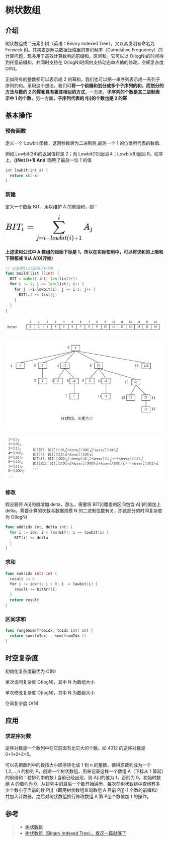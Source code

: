 # 树状数组

## 介绍

树状数组或二元索引树（英语：Binary Indexed Tree），又以其发明者命名为 Fenwick 树。其初衷是解决数据压缩里的累积频率（Cumulative Frequency）的计算问题，现多用于高效计算数列的前缀和，区间和。它可以以 O(logN)的时间得到任意前缀和，并同时支持在 O(logN)时间内支持动态单点值的修改。空间复杂度 O(N)。

正如所有的整数都可以表示成 2 的幂和，我们也可以把一串序列表示成一系列子序列的和。采用这个想法，我们可**将一个前缀和划分成多个子序列的和，而划分的方法与数的 2 的幂和具有极其相似的方式**。一方面，**子序列的个数是其二进制表示中 1 的个数**，另一方面，**子序列代表的 f[i]的个数也是 2 的幂**

## 基本操作

### 预备函数

定义一个 Lowbit 函数，返回参数转为二进制后,最后一个 1 的位置所代表的数值.

例如,Lowbit(34)的返回值将是 2；而 Lowbit(12)返回 4；Lowbit(8)返回 8。程序上，**((Not I)+1) And I**表明了最后一位 1 的值

```c
int lowbit(int x) {
  return x&(-x)
}
```

### 新建

定义一个数组 BIT，用以维护 A 的前缀和，则：

![新建BIT](./img/BIT-build.svg)

**上述求和公式中 A 数组的起始下标是 1，所以在实际使用中，可以将求和的上限和下限都减 1(从 A[0]开始)**

```go
// 此处的list起始下标为0
func build(list []int) {
  BIT = make([]int, len(list)+1)
  for i := 1; i <= len(list); i++ {
    for j :=i-lowbit(i); j <= i-1; j++ {
      BIT[i] += list[j]
    }
  }
}
```

![原始数组](./img/BIT-origin-array.png)

![BIT数组](./img/BIT-BIT-array.png)

![BIT数组下标二进制转换](./img/BIT-binary-build.png)

### 修改

假设要将 A[i]的值增加 delta，那么，需要将 BIT[i]覆盖的区间包含 A[i]的值加上 delta，需要计算的次数与数据规模 N 的二进制位数有关，即这部分的时间复杂度为 O(logN)

```go
func add(idx int, delta int) {
  for i := idx; i < len(BIT); i += lowbit(i) {
    BIT[i] += delta
  }
}
```

### 求和

```go
func sum(idx int) int {
  result := 0
  for i := idx+1; i > 0; i -= lowbit(i) {
    result += bitArr[i]
  }
  return result
}
```

### 区间求和

```go
func rangeSum(fromIdx, toIdx int) int {
  return sum(toIdx) - sum(fromIdx-1)
}
```

## 时空复杂度

初始化复杂度最优为 O(N)

单次询问复杂度 O(logN)，其中 N 为数组大小

单次修改复杂度 O(logN)，其中 N 为数组大小

空间复杂度 O(N)

## 应用

### 求逆序对数

逆序对数是一个数列中在它前面有比它大的个数。如 4312 的逆序对数是 0+1+2+2=5。

可以先把数列中的数按大小顺序转化成 1 到 n 的整数，使得原数列成为一个 1,2,...,n 的排列 P，创建一个树状数组，用来记录这样一个数组 A（下标从 1 算起）的前缀和：若排列中的数 i 当前已经出现，则 A[i]的值为 1，否则为 0。初始时数组 A 的值均为 0，从排列中的最后一个数开始遍历，每次在树状数组中查询有多少个数小于当前的数 P[j]（即用树状数组查询数组 A 目前 P[j]-1 个数的前缀和）并加入计数器，之后对树状数组执行修改数组 A 第 P[j]个数值加 1 的操作。

## 参考

> - [树状数组](https://zh.wikipedia.org/wiki/%E6%A0%91%E7%8A%B6%E6%95%B0%E7%BB%84)
> - [树状数组（Binary Indexed Tree），看这一篇就够了](https://blog.csdn.net/Yaokai_AssultMaster/article/details/79492190)
